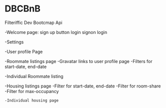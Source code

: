 # DBCBnB

Filteriffic
Dev Bootcmap Api


-Welcome page:
	sign up button
	login
	signon 
	login

-Settings

-User profile Page

-Roommate listings page
	-Gravatar links to user profile page
	-Filters for start-date, end-date

-Individual Roommate listing
	

-Housing listings page
	-Filter for start-date, end-date
	-Filter for room-share
	-Filter for max-occupancy

	-Individual housing page

